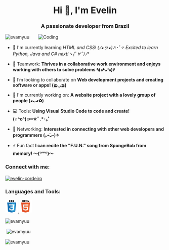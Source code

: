 <h1 align="center">Hi 👋, I'm Evelin</h1>
<h3 align="center">A passionate developer from Brazil</h3>
<img align="right" alt="Coding" width="400" src="https://media.tenor.com/AlUkiGkR2j8AAAAC/new-game-ahagon-umiko-programming.gif">


<p align="left"> <img src="https://komarev.com/ghpvc/?username=evamyuu&label=Profile%20views&color=0e75b6&style=flat" alt="evamyuu" /> </p>

- 🌱 I'm currently learning **HTML and CSS! (ﾉ◕ヮ◕)ﾉ*:･ﾟ✧ Excited to learn Python, Java and C# next!ヽ(ﾟ∀ﾟ)ﾉ**

- 🤝 Teamwork: **Thrives in a collaborative work environment and enjoys working with others to solve problems ٩(๑❛ᴗ❛๑)۶**

- 🤝 I’m looking to collaborate on **Web development projects and creating software or apps! (≧◡≦)**

- 🌸 I'm currently working on: **A website project with a lovely group of people (◕ᴗ◕✿)**

- 💻 Tools: **Using Visual Studio Code to code and create! (∩^o^)⊃━☆ﾟ.*･｡ﾟ**

- 👥 Networking: **Interested in connecting with other web developers and programmers (｡•̀ᴗ-)✧**

- ⚡ Fun fact **I can recite the "F.U.N." song from SpongeBob from memory! 〜(꒪꒳꒪)〜**

<h3 align="left">Connect with me:</h3>
<p align="left">
<a href="https://linkedin.com/in/evelin-cordeiro" target="blank"><img align="center" src="https://raw.githubusercontent.com/rahuldkjain/github-profile-readme-generator/master/src/images/icons/Social/linked-in-alt.svg" alt="evelin-cordeiro" height="30" width="40" /></a>
</p>

<h3 align="left">Languages and Tools:</h3>
<p align="left"> <a href="https://www.w3schools.com/css/" target="_blank" rel="noreferrer"> <img src="https://raw.githubusercontent.com/devicons/devicon/master/icons/css3/css3-original-wordmark.svg" alt="css3" width="40" height="40"/> </a> <a href="https://www.w3.org/html/" target="_blank" rel="noreferrer"> <img src="https://raw.githubusercontent.com/devicons/devicon/master/icons/html5/html5-original-wordmark.svg" alt="html5" width="40" height="40"/> </a> </p>

<p><img align="center" src="https://github-readme-stats.vercel.app/api/top-langs?username=evamyuu&show_icons=true&locale=en&layout=compact" alt="evamyuu" /></p>

<p>&nbsp;<img align="center" src="https://github-readme-stats.vercel.app/api?username=evamyuu&show_icons=true&locale=en" alt="evamyuu" /></p>

<p><img align="center" src="https://github-readme-streak-stats.herokuapp.com/?user=evamyuu&" alt="evamyuu" /></p>
